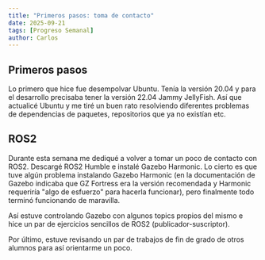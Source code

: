 ```yaml
---
title: "Primeros pasos: toma de contacto"
date: 2025-09-21
tags: [Progreso Semanal]
author: Carlos
---
```


## Primeros pasos

Lo primero que hice fue desempolvar Ubuntu. Tenía la versión 20.04 y para el desarrollo precisaba tener la versión 22.04 Jammy JellyFish. Así que actualicé Ubuntu y me tiré un buen rato resolviendo diferentes problemas de dependencias de paquetes, repositorios que ya no existían etc.

## ROS2
Durante esta semana me dediqué a volver a tomar un poco de contacto con ROS2. Descargé ROS2 Humble e instalé Gazebo Harmonic. Lo cierto es que tuve algún problema instalando Gazebo Harmonic (en la documentación de Gazebo indicaba que GZ Fortress era la versión recomendada y Harmonic requeriría "algo de esfuerzo" para hacerla funcionar), pero finalmente todo terminó funcionando de maravilla.

Así estuve controlando Gazebo con algunos topics propios del mismo e hice un par de ejercicios sencillos de ROS2 (publicador-suscriptor).

Por último, estuve revisando un par de trabajos de fin de grado de otros alumnos para así orientarme un poco.
